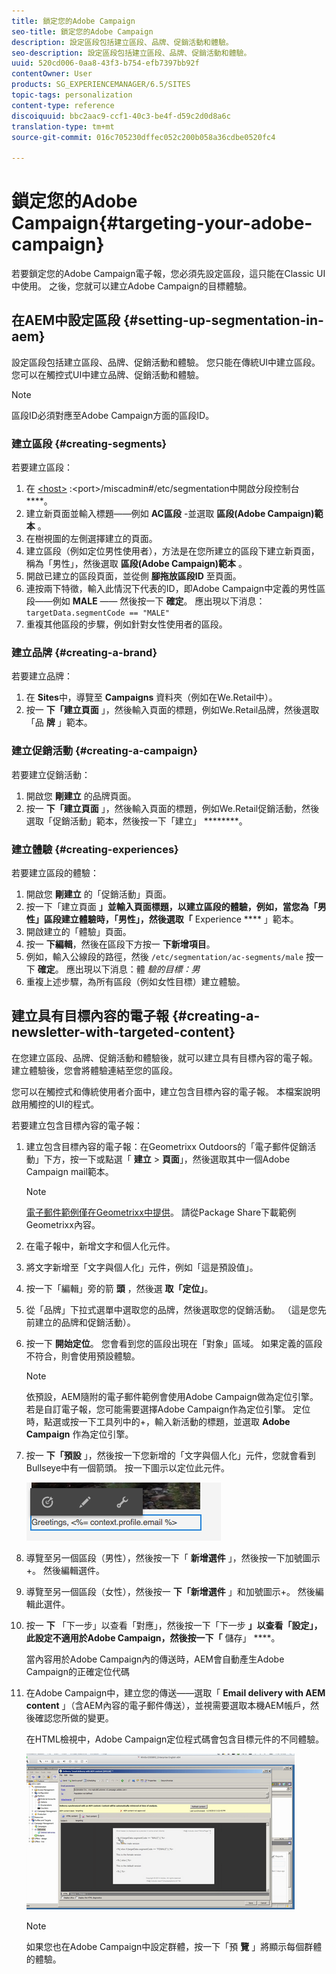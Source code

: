 ```yaml
---
title: 鎖定您的Adobe Campaign
seo-title: 鎖定您的Adobe Campaign
description: 設定區段包括建立區段、品牌、促銷活動和體驗。
seo-description: 設定區段包括建立區段、品牌、促銷活動和體驗。
uuid: 520cd006-0aa8-43f3-b754-efb7397bb92f
contentOwner: User
products: SG_EXPERIENCEMANAGER/6.5/SITES
topic-tags: personalization
content-type: reference
discoiquuid: bbc2aac9-ccf1-40c3-be4f-d59c2d0d8a6c
translation-type: tm+mt
source-git-commit: 016c705230dffec052c200b058a36cdbe0520fc4

---
```



# 鎖定您的Adobe Campaign{#targeting-your-adobe-campaign}

若要鎖定您的Adobe Campaign電子報，您必須先設定區段，這只能在Classic UI中使用。 之後，您就可以建立Adobe Campaign的目標體驗。

## 在AEM中設定區段 {#setting-up-segmentation-in-aem}

設定區段包括建立區段、品牌、促銷活動和體驗。 您只能在傳統UI中建立區段。 您可以在觸控式UI中建立品牌、促銷活動和體驗。

>[!NOTE]
>
>區段ID必須對應至Adobe Campaign方面的區段ID。

### 建立區段 {#creating-segments}

若要建立區段：

1. 在 [&lt;host>](http://localhost:4502/miscadmin#/etc/segmentation) :&lt;port>/miscadmin#/etc/segmentation中開啟分段控制台 ****。
1. 建立新頁面並輸入標題——例如 **AC區段** -並選取 **區段(Adobe Campaign)範本** 。
1. 在樹視圖的左側選擇建立的頁面。
1. 建立區段（例如定位男性使用者），方法是在您所建立的區段下建立新頁面，稱為「男性」，然後選取 **區段(Adobe Campaign)範本** 。
1. 開啟已建立的區段頁面，並從側 **腳拖放區段ID** 至頁面。
1. 連按兩下特徵，輸入此情況下代表的ID，即Adobe Campaign中定義的男性區段——例如 **MALE** —— 然後按一下 **確定**。 應出現以下消息： `targetData.segmentCode == "MALE"`
1. 重複其他區段的步驟，例如針對女性使用者的區段。

### 建立品牌 {#creating-a-brand}

若要建立品牌：

1. 在 **Sites**&#x200B;中，導覽至 **Campaigns** 資料夾（例如在We.Retail中）。
1. 按一 **下「建立頁面** 」，然後輸入頁面的標題，例如We.Retail品牌，然後選取「品 **牌** 」範本。

### 建立促銷活動 {#creating-a-campaign}

若要建立促銷活動：

1. 開啟您 **剛建立** 的品牌頁面。
1. 按一 **下「建立頁面** 」，然後輸入頁面的標題，例如We.Retail促銷活動，然後選取「促銷活動」範本，然後按一下「建立」 ********。

### 建立體驗 {#creating-experiences}

若要建立區段的體驗：

1. 開啟您 **剛建立** 的「促銷活動」頁面。
1. 按一下「建立頁面 **」並輸入頁面標題，以建立區段的體驗，例如，當您為「男性」區段建立體驗時，「男性」，然後選取「** Experience **** 」範本。
1. 開啟建立的「體驗」頁面。
1. 按一 **下編輯**，然後在區段下方按一 **下新增項目**。
1. 例如，輸入公線段的路徑，然後 `/etc/segmentation/ac-segments/male` 按一下 **確定**。 應出現以下消息：體 *驗的目標：男*
1. 重複上述步驟，為所有區段（例如女性目標）建立體驗。

## 建立具有目標內容的電子報 {#creating-a-newsletter-with-targeted-content}

在您建立區段、品牌、促銷活動和體驗後，就可以建立具有目標內容的電子報。 建立體驗後，您會將體驗連結至您的區段。

您可以在觸控式和傳統使用者介面中，建立包含目標內容的電子報。 本檔案說明啟用觸控的UI的程式。

若要建立包含目標內容的電子報：

1. 建立包含目標內容的電子報：在Geometrixx Outdoors的「電子郵件促銷活動」下方，按一下或點選「 **建立** > **頁面**」，然後選取其中一個Adobe Campaign mail範本。

   >[!NOTE]
   >
   >[電子郵件範例僅在Geometrixx中提供](/help/sites-developing/we-retail.md#weretail)。 請從Package Share下載範例Geometrixx內容。

1. 在電子報中，新增文字和個人化元件。
1. 將文字新增至「文字與個人化」元件，例如「這是預設值」。
1. 按一下「編輯」旁的箭 **頭** ，然後選 **取「定位」**。
1. 從「品牌」下拉式選單中選取您的品牌，然後選取您的促銷活動。 （這是您先前建立的品牌和促銷活動）。
1. 按一下 **開始定位**。 您會看到您的區段出現在「對象」區域。 如果定義的區段不符合，則會使用預設體驗。

   >[!NOTE]
   >
   >依預設，AEM隨附的電子郵件範例會使用Adobe Campaign做為定位引擎。 若是自訂電子報，您可能需要選擇Adobe Campaign作為定位引擎。 定位時，點選或按一下工具列中的+，輸入新活動的標題，並選取 **Adobe Campaign** 作為定位引擎。

1. 按一 **下「預設** 」，然後按一下您新增的「文字與個人化」元件，您就會看到Bullseye中有一個箭頭。 按一下圖示以定位此元件。

   ![chlimage_1-165](assets/chlimage_1-165.png)

1. 導覽至另一個區段（男性），然後按一下「 **新增選件** 」，然後按一下加號圖示+。 然後編輯選件。
1. 導覽至另一個區段（女性），然後按一 **下「新增選件** 」和加號圖示+。 然後編輯此選件。
1. 按一 **下** 「下一步」以查看「對應」，然後按一下「下一步 **」以查看「設定」，此設定不適用於Adobe Campaign，然後按一下「** 儲存」 ****。

   當內容用於Adobe Campaign內的傳送時，AEM會自動產生Adobe Campaign的正確定位代碼

1. 在Adobe Campaign中，建立您的傳送——選取「 **Email delivery with AEM content** 」（含AEM內容的電子郵件傳送），並視需要選取本機AEM帳戶，然後確認您所做的變更。

   在HTML檢視中，Adobe Campaign定位程式碼會包含目標元件的不同體驗。

   ![chlimage_1-166](assets/chlimage_1-166.png)

   >[!NOTE]
   >
   >如果您也在Adobe Campaign中設定群體，按一下「預 **覽** 」將顯示每個群體的體驗。

